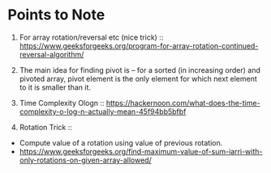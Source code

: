 # Points to Note

1. For array rotation/reversal etc (nice trick) ::
https://www.geeksforgeeks.org/program-for-array-rotation-continued-reversal-algorithm/

2. The main idea for finding pivot is – for a sorted (in increasing order) and pivoted array, pivot element is the only element for which next element to it is smaller than it.

3. Time Complexity Ologn :: https://hackernoon.com/what-does-the-time-complexity-o-log-n-actually-mean-45f94bb5bfbf

4. Rotation Trick :: 
* Compute value of a rotation using value of previous rotation. 
* https://www.geeksforgeeks.org/find-maximum-value-of-sum-iarri-with-only-rotations-on-given-array-allowed/
